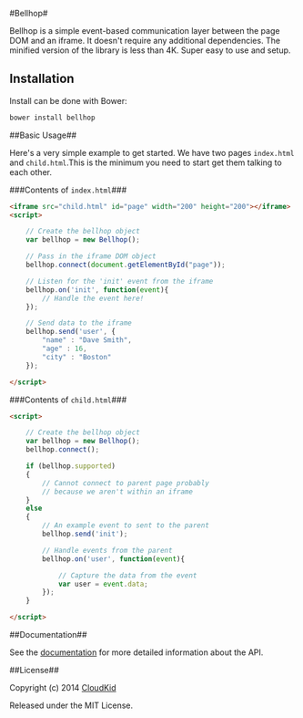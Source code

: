 #Bellhop#

Bellhop is a simple event-based communication layer between the page DOM and an iframe. It doesn't require any additional dependencies. The minified version of the library is less than 4K. Super easy to use and setup. 

## Installation

Install can be done with Bower:

```bash
bower install bellhop
```

##Basic Usage##

Here's a very simple example to get started. We have two pages `index.html` and `child.html`.This is the minimum you need to start get them talking to each other.

###Contents of `index.html`###

```html
<iframe src="child.html" id="page" width="200" height="200"></iframe>
<script>

	// Create the bellhop object
	var bellhop = new Bellhop();

	// Pass in the iframe DOM object
	bellhop.connect(document.getElementById("page"));

	// Listen for the 'init' event from the iframe
	bellhop.on('init', function(event){
		// Handle the event here!
	});

	// Send data to the iframe
	bellhop.send('user', {
		"name" : "Dave Smith",
		"age" : 16,
		"city" : "Boston"
	});

</script>
```

###Contents of `child.html`###

```html
<script>

	// Create the bellhop object
	var bellhop = new Bellhop();
	bellhop.connect();

	if (bellhop.supported)
	{
		// Cannot connect to parent page probably
		// because we aren't within an iframe
	}
	else
	{
		// An example event to sent to the parent
		bellhop.send('init');

		// Handle events from the parent
		bellhop.on('user', function(event){

			// Capture the data from the event
			var user = event.data;
		});
	}

</script>
```

##Documentation##

See the [documentation](http://cloudkidstudio.github.io/Bellhop) for more detailed information about the API. 

##License##

Copyright (c) 2014 [CloudKid](http://github.com/cloudkidstudio)

Released under the MIT License.